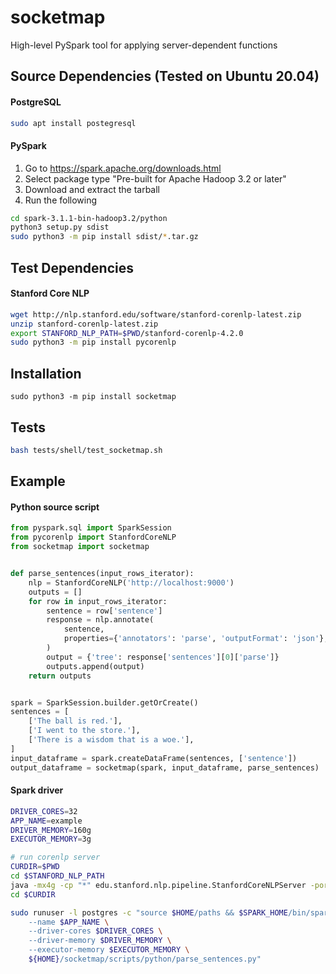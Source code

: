 # socketmap
High-level PySpark tool for applying server-dependent functions

## Source Dependencies (Tested on Ubuntu 20.04)

#### PostgreSQL
```bash
sudo apt install postegresql
```

#### PySpark
1. Go to https://spark.apache.org/downloads.html
2. Select package type "Pre-built for Apache Hadoop 3.2 or later"
3. Download and extract the tarball
4. Run the following
```bash
cd spark-3.1.1-bin-hadoop3.2/python
python3 setup.py sdist
sudo python3 -m pip install sdist/*.tar.gz
```

## Test Dependencies

#### Stanford Core NLP
```bash
wget http://nlp.stanford.edu/software/stanford-corenlp-latest.zip
unzip stanford-corenlp-latest.zip
export STANFORD_NLP_PATH=$PWD/stanford-corenlp-4.2.0
sudo python3 -m pip install pycorenlp
```

## Installation
```
sudo python3 -m pip install socketmap
```

## Tests
```bash
bash tests/shell/test_socketmap.sh
```

## Example

#### Python source script
```python
from pyspark.sql import SparkSession
from pycorenlp import StanfordCoreNLP
from socketmap import socketmap


def parse_sentences(input_rows_iterator):
    nlp = StanfordCoreNLP('http://localhost:9000')
    outputs = []
    for row in input_rows_iterator:
        sentence = row['sentence']
        response = nlp.annotate(
            sentence,
            properties={'annotators': 'parse', 'outputFormat': 'json'},
        )
        output = {'tree': response['sentences'][0]['parse']}
        outputs.append(output)
    return outputs


spark = SparkSession.builder.getOrCreate()
sentences = [
    ['The ball is red.'],
    ['I went to the store.'],
    ['There is a wisdom that is a woe.'],
]
input_dataframe = spark.createDataFrame(sentences, ['sentence'])
output_dataframe = socketmap(spark, input_dataframe, parse_sentences)
```

#### Spark driver
```bash
DRIVER_CORES=32
APP_NAME=example
DRIVER_MEMORY=160g
EXECUTOR_MEMORY=3g

# run corenlp server
CURDIR=$PWD
cd $STANFORD_NLP_PATH
java -mx4g -cp "*" edu.stanford.nlp.pipeline.StanfordCoreNLPServer -port 9000 -timeout 15000 &
cd $CURDIR

sudo runuser -l postgres -c "source $HOME/paths && $SPARK_HOME/bin/spark-submit \
    --name $APP_NAME \
    --driver-cores $DRIVER_CORES \
    --driver-memory $DRIVER_MEMORY \
    --executor-memory $EXECUTOR_MEMORY \
    ${HOME}/socketmap/scripts/python/parse_sentences.py"
```
